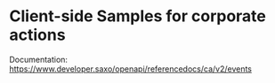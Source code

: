 # Client-side Samples for corporate actions

Documentation: https://www.developer.saxo/openapi/referencedocs/ca/v2/events
